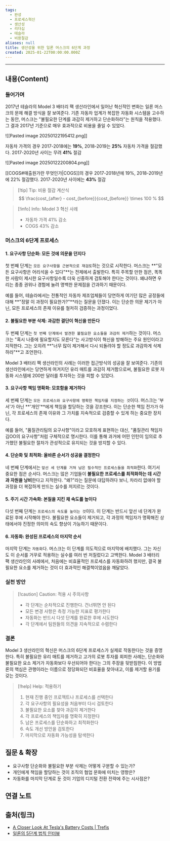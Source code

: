 ```yaml
---
tags:
  - 완성
  - 프로세스혁신
  - 생산성
  - 리더십
  - 테슬라
  - 비용절감
aliases: null
title: 생산성을 위한 일론 머스크의 6단계 과정
created: 2025-01-22T00:00:00.000Z
---
```


---

## 내용(Content)

### 들어가며

2017년 테슬라의 Model 3 배터리 팩 생산라인에서 일어난 혁신적인 변화는 일론 머스크의 문제 해결 방식을 잘 보여준다. 기존 자동차 업계가 복잡한 자동화 시스템을 고수하는 동안, 머스크는 "불필요한 단계를 과감히 제거하고 단순화하라"는 원칙을 적용했다. 그 결과 2017년 기준으로 매우 효과적으로 비용을 줄일 수 있었다.


![[Pasted image 20250122195412.png]]

자동차 가격의 경우 2017-2018에는 **19%**, 2018-2019는 **25%** 자동차 가격을 절감했다.
2017-2020년 사이는 무려 **41%** 절감

![[Pasted image 20250122200804.png]]

[[COGS#매출원가란 무엇인가|COGS]]의 경우 2017-2018년에 19%, 2018-2019년에 22% 절감했다. 2017-2020년 사이에는 **43%** 절감

>[!tip] Tip: 비용 절감 계산식
>$$
>\frac{cost_{after} - cost_{before}}{cost_{before}} \times 100 %
>$$

> [!info] Info: Model 3 혁신 사례
> * 자동차 가격 41% 감소
> * COGS 43% 감소

### 머스크의 6단계 프로세스

#### 1. 요구사항 단순화: 모든 것에 의문을 던지다

첫 번째 단계는 `모든 요구사항을 근본적으로 재검토`하는 것으로 시작한다. 머스크는 **"모든 요구사항은 어리석을 수 있다"**는 전제에서 출발한다. 특히 주목할 만한 점은, 똑똑한 사람이 제시한 요구사항일수록 더욱 신중하게 검토해야 한다는 것이다. 왜냐하면 우리는 종종 권위나 경험에 눌려 명백한 문제점을 간과하기 때문이다.

예를 들어, 테슬라에서는 전통적인 자동차 제조업체들이 당연하게 여기던 많은 공정들에 대해 **"정말 이 과정이 필요한가?"**라는 질문을 던졌다. 이는 단순한 의문 제기가 아닌, 모든 프로세스의 존재 이유를 철저히 검증하는 과정이었다.

#### 2. 불필요한 부분 삭제: 과감한 결단이 혁신을 만든다

두 번째 단계는 `첫 번째 단계에서 발견한 불필요한 요소들을 과감히 제거`하는 것이다. 머스크는 "혹시 나중에 필요할지도 모른다"는 사고방식이 혁신을 방해하는 주요 원인이라고 지적한다. 그는 오히려 **"너무 많이 제거해서 다시 되돌려야 할 정도로 과감하게 삭제하라"**고 조언한다.

Model 3 배터리 팩 생산라인의 사례는 이러한 접근방식의 성공을 잘 보여준다. 기존의 생산라인에서는 당연하게 여겨지던 유리 매트를 과감히 제거함으로써, 불필요한 로봇 자동화 시스템에 200만 달러를 투자하는 것을 피할 수 있었다.

#### 3. 요구사항 책임 명확화: 모호함을 제거하다

세 번째 단계는 `모든 프로세스와 요구사항에 명확한 책임자를 지정하는 것`이다. 머스크는 '부서'가 아닌 **'개인'**에게 책임을 할당하는 것을 강조한다. 이는 단순한 책임 전가가 아닌, 각 프로세스의 존재 이유와 그 가치를 지속적으로 검증할 수 있게 하는 중요한 장치다.

예를 들어, "품질관리팀의 요구사항"이라고 모호하게 표현하는 대신, "품질관리 책임자 김OO의 요구사항"처럼 구체적으로 명시한다. 이를 통해 과거에 어떤 인턴이 임의로 추가했던 불필요한 절차가 관성적으로 유지되는 것을 방지할 수 있다.

#### 4. 단순화 및 최적화: 올바른 순서가 성공을 결정한다

네 번째 단계에서는 `앞선 세 단계를 거쳐 남은 필수적인 프로세스들을 최적화`한다. 여기서 중요한 점은 순서다. 머스크는 많은 기업들이 **불필요한 프로세스를 최적화하는 데 시간과 자원을 낭비**한다고 지적한다. "왜?"라는 질문에 대답하려다 보니, 차라리 없애야 할 과정을 더 복잡하게 만드는 실수를 저지르는 것이다.

#### 5. 주기 시간 가속화: 본질을 지킨 채 속도를 높이다

다섯 번째 단계는 `프로세스의 속도를 높이는 것`이다. 이 단계는 반드시 앞선 네 단계가 완료된 후에 시작해야 한다. 불필요한 요소들이 제거되고, 각 과정의 책임자가 명확해진 상태에서야 진정한 의미의 속도 향상이 가능하기 때문이다.

#### 6. 자동화: 완성된 프로세스의 마지막 순서

마지막 단계는 `자동화`다. 머스크는 이 단계를 의도적으로 마지막에 배치했다. 그는 자신도 이 순서를 거꾸로 적용하는 실수를 여러 번 저질렀다고 고백한다. Model 3 배터리 팩 생산라인의 사례에서, 처음에는 비효율적인 프로세스를 자동화하려 했지만, 결국 불필요한 요소를 제거하는 것이 더 효과적인 해결책이었음을 깨달았다.

### 실천 방안

> [!caution] Caution: 적용 시 주의사항
> 
> - 각 단계는 순차적으로 진행한다. 건너뛰면 안 된다
> - 모든 변경 사항은 측정 가능한 지표로 평가한다
> - 자동화는 반드시 다섯 단계를 완료한 후에 시도한다
> - 각 단계에서 팀원들의 의견을 지속적으로 수렴한다

### 결론

Model 3 생산라인의 혁신은 머스크의 6단계 프로세스가 실제로 작동한다는 것을 증명한다. 특히 불필요한 유리 매트를 제거하고 고가의 로봇 투자를 회피한 사례는, 단순화와 불필요한 요소 제거가 자동화보다 우선되어야 한다는 그의 주장을 뒷받침한다. 이 방법론의 핵심은 관행이라는 이름으로 정당화되던 비효율을 찾아내고, 이를 제거할 용기를 갖는 것이다.

> [!help] Help: 적용하기
> 
> 1. 현재 진행 중인 프로젝트나 프로세스를 선택한다
> 2. 각 요구사항의 필요성을 처음부터 다시 검토한다
> 3. 불필요한 요소를 찾아 과감히 제거한다
> 4. 각 프로세스의 책임자를 명확히 지정한다
> 5. 남은 프로세스를 단순화하고 최적화한다
> 6. 속도 개선 방안을 검토한다
> 7. 마지막으로 자동화 가능성을 탐색한다

## 질문 & 확장

- 요구사항 단순화와 불필요한 부분 삭제는 어떻게 구분할 수 있는가?
- 개인에게 책임을 할당하는 것이 조직의 협업 문화에 미치는 영향은?
- 자동화를 마지막 단계로 둔 것이 기업의 디지털 전환 전략에 주는 시사점은?

## 연결 노트

## 출처(링크)

- [A Closer Look At Tesla's Battery Costs \| Trefis](https://www.trefis.com/data/companies/TSLA/no-login-required/pNkbHhrb/A-Closer-Look-At-Tesla-s-Battery-Costs)
- [일론의 5단계 법칙 인터뷰](https://lilys.ai/digest/2371210/446631)



